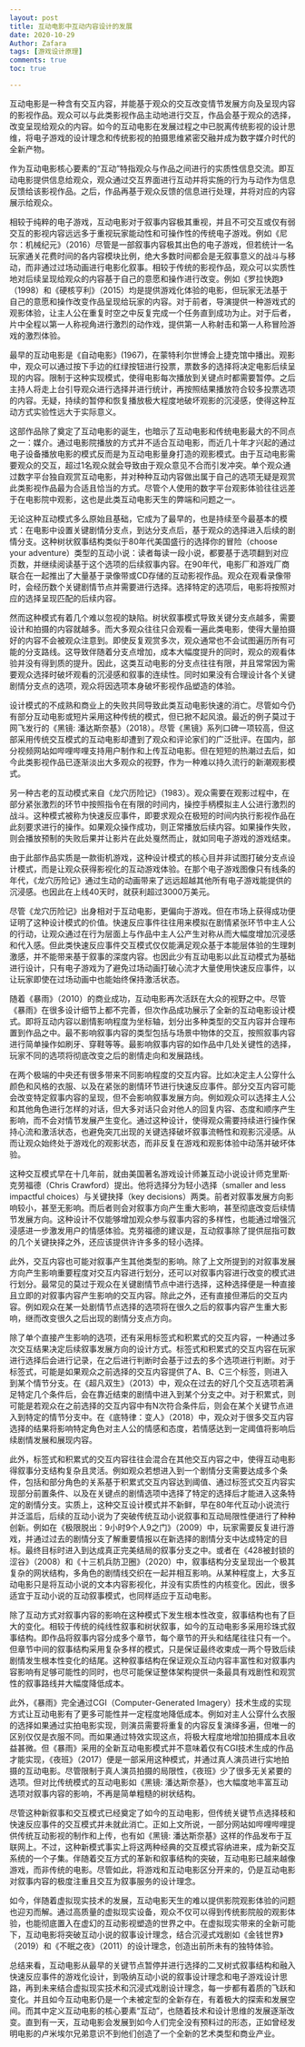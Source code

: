 ```yaml
---
layout: post
title: 互动电影中互动内容设计的发展
date: 2020-10-29
Author: Zafara
tags: [游戏设计原理]
comments: true
toc: true

---
```


互动电影是一种含有交互内容，并能基于观众的交互改变情节发展方向及呈现内容的影视作品。观众可以与此类影视作品主动地进行交互，作品会基于观众的选择，改变呈现给观众的内容。如今的互动电影在发展过程之中已脱离传统影视的设计思维，将电子游戏的设计理念和传统影视的拍摄思维紧密交融并成为数字媒介时代的全新产物。

 作为互动电影核心要素的“互动”特指观众与作品之间进行的实质性信息交流。即互动电影提供信息给观众，观众通过交互界面进行互动并将实施的行为与动作为信息反馈给该影视作品。之后，作品再基于观众反馈的信息进行处理，并将对应的内容展示给观众。

相较于纯粹的电子游戏，互动电影对于叙事内容极其重视，并且不可交互或仅有弱交互的影视内容远远多于重视玩家能动性和可操作性的传统电子游戏。例如《尼尔：机械纪元》（2016）尽管是一部叙事内容极其出色的电子游戏，但若统计一名玩家通关花费时间的各内容模块比例，绝大多数时间都会是无叙事意义的战斗与移动，而非通过过场动画进行电影化叙事。相较于传统的影视作品，观众可以实质性地对后续呈现给观众的内容基于自己的意愿和操作进行改变。例如《罗拉快跑》（1998）和《硬核亨利》（2015）均是提供游戏化体验的电影，但玩家无法基于自己的意愿和操作改变作品呈现给玩家的内容。对于前者，导演提供一种游戏式的观影体验，让主人公在重复时空之中反复完成一个任务直到成功为止。对于后者，片中全程以第一人称视角进行激烈的动作戏，提供第一人称射击和第一人称冒险游戏的激烈体验。

最早的互动电影是《自动电影》(1967)，在蒙特利尔世博会上捷克馆中播出。观影中，观众可以通过按下手边的红绿按钮进行投票，票数多的选择将决定电影后续呈现的内容。限制于这种实现模式，使得电影每次播放到关键点时都需要暂停。之后主持人将走上台引导观众进行选择并进行统计，再按照结果播放符合较多投票选项的内容。无疑，持续的暂停和恢复播放极大程度地破坏观影的沉浸感，使得这种互动方式实验性远大于实际意义。

这部作品除了奠定了互动电影的诞生，也暗示了互动电影和传统电影最大的不同点之一：媒介。通过电影院播放的方式并不适合互动电影，而近几十年才兴起的通过电子设备播放电影的模式反而是为互动电影量身打造的观影模式。由于互动电影需要观众的交互，超过1名观众就会导致由于观众意见不合而引发冲突。单个观众通过数字平台独自观赏互动电影，并对种种互动内容做出属于自己的选项无疑是观赏此类影视作品最为合适且恰当的方式。尽管个人使用的数字平台观影体验往往远差于在电影院中观影，这也是此类互动电影天生的弊端和问题之一。

无论这种互动模式多么原始且基础，它成为了最早的，也是持续至今最基本的模式：在电影中设置关键剧情分支点，到达分支点后，基于观众的选择进入后续的剧情分支。这种树状叙事结构类似于80年代美国盛行的选择你的冒险（choose your adventure）类型的互动小说：读者每读一段小说，都要基于选项翻到对应页数，并继续阅读基于这个选项的后续叙事内容。在90年代，电影厂和游戏厂商联合在一起推出了大量基于录像带或CD存储的互动影视作品。观众在观看录像带时，会经历数个关键剧情节点并需要进行选择。选择特定的选项后，电影将按照对应的选择呈现匹配的后续内容。

然而这种模式有着几个难以忽视的缺陷。树状叙事模式导致关键分支点越多，需要设计和拍摄的内容就越多。而大多观众往往只会观看一遍此类电影，使得大量拍摄好的内容不会被观众注意到。即使反复观赏多次，观众通常也不会试图遍历所有可能的分支路线。这导致伴随着分支点增加，成本大幅度提升的同时，观众的观看体验并没有得到质的提升。因此，这类互动电影的分支点往往有限，并且常常因为需要观众选择时破坏观看的沉浸感和叙事的连续性。同时如果没有合理设计各个关键剧情分支点的选项，观众将因选项本身破坏影视作品塑造的体验。

设计模式的不成熟和商业上的失败共同导致此类互动电影快速的消亡。尽管如今仍有部分互动电影或短片采用这种传统的模式，但已掀不起风浪。最近的例子莫过于网飞发行的《黑镜: 潘达斯奈基》（2018）。尽管《黑镜》系列口碑一项较高，但这部采用传统交互模式的互动电影却遭到了观众和评论家们的广泛批评。在国内，部分视频网站如哔哩哔哩支持用户制作和上传互动电影。但在短短的热潮过去后，如今此类影视作品已逐渐淡出大多观众的视野，作为一种难以持久流行的新潮观影模式。

 另一种古老的互动模式来自《龙穴历险记》（1983）。观众需要在观影过程中，在部分紧张激烈的环节中按照指令在有限的时间内，操控手柄模拟主人公进行激烈的战斗。这种模式被称为快速反应事件，即要求观众在极短的时间内执行影视作品在此刻要求进行的操作。如果观众操作成功，则正常播放后续内容。如果操作失败，则会播放预制的失败后果并让影片在此处戛然而止，就如同电子游戏的游戏结束。

 由于此部作品实质是一款街机游戏，这种设计模式的核心目并非试图打破分支点设计模式，而是让观众获得影视化的互动游戏体验。在那个电子游戏图像只有线条的年代，《龙穴历险记》通过生动的动画带来了远远超越其他所有电子游戏能提供的沉浸感。也因此在上线40天时，就获利超过3000万美元。

 尽管《龙穴历险记》出身相对于互动电影，更偏向于游戏。但在市场上获得成功便证明了这种设计模式的价值。快速反应事件往往用来模拟在剧情紧张环节中主人公的行动，让观众通过在行为层面上与作品中主人公产生对称从而大幅度增加沉浸感和代入感。但此类快速反应事件交互模式仅仅能满足观众基于本能层体验的生理刺激感，并不能带来基于叙事的深度内容。也因此少有互动电影以此互动模式为基础进行设计，只有电子游戏为了避免过场动画打破心流才大量使用快速反应事件，以让玩家即使在过场动画中也能始终保持激活状态。

 随着《暴雨》（2010）的商业成功，互动电影再次活跃在大众的视野之中。尽管《暴雨》在很多设计细节上都不完善，但次作品成功展示了全新的互动电影设计模式。即将互动内容以剧情影响程度为坐标轴，划分出多种类型的交互内容并合理布置到作品之中。最不影响叙事内容的类型包括与场景中物体的交互，按照叙事内容进行简单操作如刷牙、穿鞋等等。最影响叙事内容的如作品中几处关键性的选择，玩家不同的选项将彻底改变之后的剧情走向和发展路线。

在两个极端的中央还有很多带来不同影响程度的交互内容。比如决定主人公穿什么颜色和风格的衣服、以及在紧张的剧情环节进行快速反应事件。部分交互内容可能会改变特定叙事内容的呈现，但不会影响叙事发展方向。例如观众可以选择主人公和其他角色进行怎样的对话，但大多对话只会对他人的回复内容、态度和顺序产生影响，而不会对情节发展产生变化。通过这种设计，使得观众需要持续进行操作保持心流和激活状态，也避免突兀出现的关键选择破坏叙事流畅性和观影沉浸感。从而让观众始终处于游戏化的观影状态，而非反复在游戏和观影体验中动荡并破坏体验。

 这种交互模式早在十几年前，就由美国著名游戏设计师兼互动小说设计师克里斯·克劳福德（Chris Crawford）提出。他将选择分为轻小选择（smaller and less impactful choices）与关键抉择（key decisions）两类。前者对叙事发展方向影响较小，甚至无影响。而后者则会对叙事方向产生重大影响，甚至彻底改变后续情节发展方向。这种设计不仅能够增加观众参与叙事内容的多样性，也能通过增强沉浸感进一步激发用户的情感体验。克劳福德的建议是，互动叙事除了提供屈指可数的几个关键抉择之外，还应该提供许许多多的轻小选择。

此外，交互内容也可能对叙事产生其他类型的影响。除了上文所提到的对叙事发展方向产生影响重要程度对交互内容进行划分，还可以对叙事内容进行改变的模式进行划分。最常见的莫过于观众在关键剧情节点中进行选择，这种选择便是一种直接且立即的对叙事内容产生影响的交互内容。除此之外，还有直接但滞后的交互内容。例如观众在某一处剧情节点选择的选项将在很久之后的叙事内容产生重大影响，继而改变很久之后出现的剧情分支点方向。

除了单个直接产生影响的选项，还有采用标签式和积累式的交互内容，一种通过多次交互结果决定后续叙事发展方向的设计方式。标签式和积累式的交互内容在玩家进行选择后会进行记录，在之后进行判断时会基于过去的多个选项进行判断。对于标签式，可能是如果观众之前选择的交互内容提供了A、B、C三个标签，则进入到某个情节分支。在《超凡双生》（2013）中，观众在过去的好几个交互选项若满足特定几个条件后，会在靠近结束的剧情中进入到某个分支之中。对于积累式，则可能是若观众在之前选择的交互内容中有N次符合条件后，则会在某个关键节点进入到特定的情节分支中。在《底特律：变人》（2018）中，观众对于很多交互内容选择的结果将影响特定角色对主人公的情感和态度，若情感达到一定阈值将影响后续剧情发展和展现内容。

此外，标签式和积累式的交互内容往往会混合在其他交互内容之中，使得互动电影得叙事分支结构复杂且灵活。例如观众若想进入到一个剧情分支需要达成多个条件，包括和部分角色的关系基于积累式交互内容达到阈值、通过标签式交互内容实现部分前置条件、以及在关键点的剧情选项中选择了特定的选择后才能进入这条特定的剧情分支。实质上，这种交互设计模式并不新鲜，早在80年代互动小说流行并泛滥后，后续的互动小说为了突破传统互动小说叙事和互动局限性便进行了种种创新。例如在《极限脱出：9小时9个人9之门》（2009）中，玩家需要反复进行游戏，并通过过去的剧情分支了解重要情报以在新选择的剧情分支中达成特定的目标。最终目标时进入到达成真正完美结局的叙事分支之中。或者在《428被封锁的涩谷》（2008）和《十三机兵防卫圈》（2020）中，叙事结构分支呈现出一个极其复杂的网状结构，多角色的剧情线交织在一起并相互影响。从某种程度上，大多互动电影只是将互动小说的文本内容影视化，并没有实质性的内核变化。因此，很多适宜于互动小说的互动叙事模式，也同样适应于互动电影。

 除了互动方式对叙事内容的影响在这种模式下发生根本性改变，叙事结构也有了巨大的变化。相较于传统的纯线性叙事和树状叙事，如今的互动电影多采用珍珠式叙事结构。即作品将叙事内容分成多个章节，每个章节的开头和结尾往往只有一个。但章节中间的叙事结构采用复杂多样的模式，只是保证最终收束成一两个导致后续剧情发生根本性变化的结尾。这种叙事结构在保证观众互动内容丰富性和对叙事内容影响有足够可能性的同时，也尽可能保证整体架构提供一条最具有戏剧性和观赏性的叙事路线并大幅度降低成本。

 此外，《暴雨》完全通过CGI（Computer-Generated Imagery）技术生成的实现方式让互动电影有了更多可能性并一定程度地降低成本。例如对主人公穿什么衣服的选择如果通过实拍电影实现，则演员需要将重复的内容反复演绎多遍，但唯一的区别仅仅是衣服不同。而如果通过特效实现这点，将极大程度地增加拍摄成本且收益甚微。但《暴雨》采用的全新互动电影模式并不意味着仅有CGI技术生成的作品才能实现，《夜班》（2017）便是一部采用这种模式，并通过真人演员进行实地拍摄的互动电影。尽管限制于真人演员拍摄的局限性，《夜班》少了很多无关紧要的选项。但对比传统模式的互动电影如《黑镜: 潘达斯奈基》，也大幅度地丰富互动选项对叙事内容的影响，不再是简单粗糙的树状结构。

尽管这种新叙事和交互模式已经奠定了如今的互动电影，但传统关键节点选择枝和快速反应事件的交互模式并未就此消亡。正如上文所说，一部分网站如哔哩哔哩提供传统互动影视的制作和上传，也有如《黑镜: 潘达斯奈基》这样的作品发布于互联网上。不过，这种新模式事实上将这两种经典的交互模式容纳进来，成为新交互系统的一个子集。伴随着交互方式的革新和叙事结构的突破，互动电影已越来越像游戏，而非传统的电影。尽管如此，将游戏和互动电影区分开来的，仍是互动电影对叙事内容的极度注重且交互为叙事服务的设计理念。

 如今，伴随着虚拟现实技术的发展，互动电影天生的难以提供影院观影体验的问题也迎刃而解。通过高质量的虚拟现实设备，观众不仅可以得到传统影院般的观影体验，也能彻底置入在虚幻的互动影视塑造的世界之中。在虚拟现实带来的全新可能下，互动电影将突破互动小说的叙事设计理念，结合沉浸式戏剧如《金钱世界》（2019）和《不眠之夜》（2011）的设计理念，创造出前所未有的独特体验。

 总结来看，互动电影从最早的关键节点暂停并进行选择的二叉树式叙事结构和融入快速反应事件的游戏化设计，到吸纳互动小说的叙事设计理念和电子游戏设计思路，再到未来结合虚拟现实技术和沉浸式戏剧设计理念，每一步都有着质的飞跃和变化。并且如今互动电影仍是一个未被定型的全新存在，有着极大的探索和发展空间。而其中定义互动电影的核心要素“互动”，也随着技术和设计思维的发展逐渐改变。直到有一天，互动电影会发展到如今人们完全没有预料过的形态，正如曾经发明电影的卢米埃尔兄弟意识不到他们创造了一个全新的艺术类型和商业产业。

 
